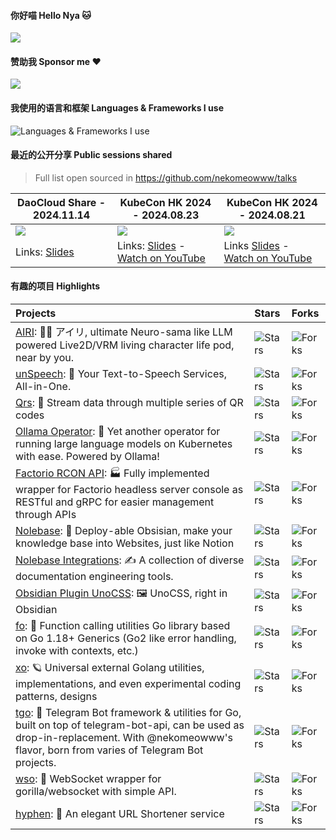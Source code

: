 #### 你好喵 Hello Nya 🐱

<a href="#stats" align="center">
  <picture>
    <source 
      srcset="https://github-readme-stats.vercel.app/api?username=nekomeowww&count_private=true&show_icons=true&include_all_commits=true&show_owner=true&theme=github_dark&hide_border=true&bg_color=00000000"
      media="(prefers-color-scheme: dark)"
    />
    <source
      srcset="https://github-readme-stats.vercel.app/api?username=nekomeowww&count_private=true&show_icons=true&include_all_commits=true&show_owner=true&theme=default&hide_border=true&bg_color=00000000"
      media="(prefers-color-scheme: light), (prefers-color-scheme: no-preference)"
    />
    <img src="https://github-readme-stats.vercel.app/api?username=nekomeowww&count_private=true&show_icons=true&include_all_commits=true&show_owner=true&theme=transparent" />
  </picture>
</a>

#### 赞助我 Sponsor me ❤️

[![](https://img.shields.io/badge/爱发电-赞助_Neko_Ayaka-blueviolet.svg?style=flat-square)](https://afdian.com/a/ayakaneko)

#### 我使用的语言和框架 Languages & Frameworks I use

![Languages & Frameworks I use](https://skillicons.dev/icons?i=go,ts,vue,k8s,python,rust,lua,vite,pytorch,nuxtjs,tailwind,prisma,graphql,rollupjs)


#### 最近的公开分享 Public sessions shared

> Full list open sourced in https://github.com/nekomeowww/talks

| DaoCloud Share - 2024.11.14 | KubeCon HK 2024 - 2024.08.23 | KubeCon HK 2024 - 2024.08.21 |
| --- | --- | --- |
| ![](https://github.com/user-attachments/assets/e82484ce-58d1-4e9d-a0dd-2c9c616b0da5) | ![](https://i.ytimg.com/vi/XWjZQfSXKDg/hq720.jpg) | ![](https://i.ytimg.com/vi/SlRMvDUY7lI/hq720.jpg) |
| Links: [Slides](https://talks.ayaka.io/nekoayaka/2024-11-14-deep-dive-llm-era-of-post-training/) | Links: [Slides](https://talks.ayaka.io/nekoayaka/2024-08-23-kubecon-hk/) - [Watch on YouTube](https://www.youtube.com/watch?v=XWjZQfSXKDg) | Links [Slides](https://baizeai.github.io/talks/2024-08-21-kubecon-hk/) - [Watch on YouTube](https://www.youtube.com/watch?v=SlRMvDUY7lI) |

#### 有趣的项目 Highlights

|Projects|Stars|Forks|
|:---|:---|:---|
|[AIRI](https://github.com/moeru-ai/airi): 💖🧸 アイリ, ultimate Neuro-sama like LLM powered Live2D/VRM living character life pod, near by you. | ![Stars](https://img.shields.io/github/stars/moeru-ai/airi?style=flat-square&labelColor=343b41) | ![Forks](https://img.shields.io/github/forks/moeru-ai/airi?style=flat-square&labelColor=343b41) | 
|[unSpeech](https://github.com/moeru-ai/unspeech): 💬 Your Text-to-Speech Services, All-in-One. | ![Stars](https://img.shields.io/github/stars/moeru-ai/unspeech?style=flat-square&labelColor=343b41) | ![Forks](https://img.shields.io/github/forks/moeru-ai/unspeech?style=flat-square&labelColor=343b41) | 
|[Qrs](https://github.com/qifi-dev/qrs): 📱 Stream data through multiple series of QR codes | ![Stars](https://img.shields.io/github/stars/qifi-dev/qrs?style=flat-square&labelColor=343b41) | ![Forks](https://img.shields.io/github/forks/qifi-dev/qrs?style=flat-square&labelColor=343b41) | 
|[Ollama Operator](https://github.com/nekomeowww/ollama-operator): 🐫 Yet another operator for running large language models on Kubernetes with ease. Powered by Ollama! |![Stars](https://img.shields.io/github/stars/nekomeowww/ollama-operator?style=flat-square&labelColor=343b41)|![Forks](https://img.shields.io/github/forks/nekomeowww/ollama-operator?style=flat-square&labelColor=343b41)|
|[Factorio RCON API](https://github.com/nekomeowww/factorio-rcon-api): 🏭 Fully implemented wrapper for Factorio headless server console as RESTful and gRPC for easier management through APIs |![Stars](https://img.shields.io/github/stars/nekomeowww/factorio-rcon-api?style=flat-square&labelColor=343b41)|![Forks](https://img.shields.io/github/forks/nekomeowww/factorio-rcon-api?style=flat-square&labelColor=343b41)|
|[Nolebase](https://github.com/nolebase/nolebase): 🗿 Deploy-able Obsisian, make your knowledge base into Websites, just like Notion |![Stars](https://img.shields.io/github/stars/nolebase/nolebase?style=flat-square&labelColor=343b41)|![Forks](https://img.shields.io/github/forks/nolebase/nolebase?style=flat-square&labelColor=343b41)|
|[Nolebase Integrations](https://github.com/nolebase/integrations): ✍️ A collection of diverse documentation engineering tools. |![Stars](https://img.shields.io/github/stars/nolebase/integrations?style=flat-square&labelColor=343b41)|![Forks](https://img.shields.io/github/forks/nolebase/integrations?style=flat-square&labelColor=343b41)|
|[Obsidian Plugin UnoCSS](https://github.com/nolebase/obsidian-plugin-unocss): 🖼️ UnoCSS, right in Obsidian |![Stars](https://img.shields.io/github/stars/nolebase/obsidian-plugin-unocss?style=flat-square&labelColor=343b41)|![Forks](https://img.shields.io/github/forks/nolebase/obsidian-plugin-unocss?style=flat-square&labelColor=343b41)|
|[fo](https://github.com/nekomeowww/fo): 🎺 Function calling utilities Go library based on Go 1.18+ Generics (Go2 like error handling, invoke with contexts, etc.) |![Stars](https://img.shields.io/github/stars/nekomeowww/fo?style=flat-square&labelColor=343b41)|![Forks](https://img.shields.io/github/forks/nekomeowww/fo?style=flat-square&labelColor=343b41)|
|[xo](https://github.com/nekomeowww/xo): 🪐 Universal external Golang utilities, implementations, and even experimental coding patterns, designs |![Stars](https://img.shields.io/github/stars/nekomeowww/xo?style=flat-square&labelColor=343b41)|![Forks](https://img.shields.io/github/forks/nekomeowww/xo?style=flat-square&labelColor=343b41)|
|[tgo](https://github.com/nekomeowww/tgo): 🤖 Telegram Bot framework & utilities for Go, built on top of telegram-bot-api, can be used as drop-in-replacement. With @nekomeowww's flavor, born from varies of Telegram Bot projects. |![Stars](https://img.shields.io/github/stars/nekomeowww/tgo?style=flat-square&labelColor=343b41)|![Forks](https://img.shields.io/github/forks/nekomeowww/tgo?style=flat-square&labelColor=343b41)|
|[wso](https://github.com/nekomeowww/wso): 🌈 WebSocket wrapper for gorilla/websocket with simple API. |![Stars](https://img.shields.io/github/stars/nekomeowww/wso?style=flat-square&labelColor=343b41)|![Forks](https://img.shields.io/github/forks/nekomeowww/wso?style=flat-square&labelColor=343b41)|
|[hyphen](https://github.com/nekomeowww/hyphen): 🔗 An elegant URL Shortener service |![Stars](https://img.shields.io/github/stars/nekomeowww/hyphen?style=flat-square&labelColor=343b41)|![Forks](https://img.shields.io/github/forks/nekomeowww/hyphen?style=flat-square&labelColor=343b41)|
